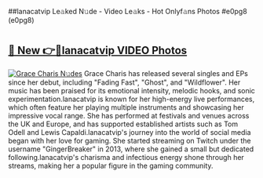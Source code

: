 ##lanacatvip Le𝚊ked N𝚞de - Video Le𝚊ks - Hot Onlyf𝚊ns Photos #e0pg8 (e0pg8)

# <h2><a href="https://mediaupload.pro?title=lanacatvip&ref=9FEB">🔗 New 👉🔴lanacatvip VIDEO Photos</a></h2>

[![Grace Charis N𝚞des](https://i.imgur.com/rIISA9y.gif)](https://mediaupload.pro?title=lanacatvip&ref=9FEB)
Grace Charis has released several singles and EPs since her debut, including "Fading Fast", "Ghost", and "Wildflower". Her music has been praised for its emotional intensity, melodic hooks, and sonic experimentation.lanacatvip is known for her high-energy live performances, which often feature her playing multiple instruments and showcasing her impressive vocal range. She has performed at festivals and venues across the UK and Europe, and has supported established artists such as Tom Odell and Lewis Capaldi.lanacatvip's journey into the world of social media began with her love for gaming. She started streaming on Twitch under the username "GingerBreaker" in 2013, where she gained a small but dedicated following.lanacatvip's charisma and infectious energy shone through her streams, making her a popular figure in the gaming community.